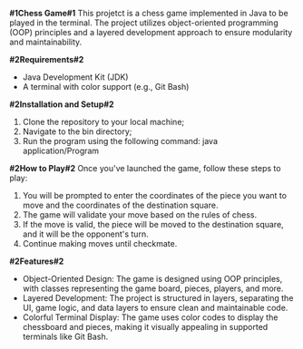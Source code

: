 **#1Chess Game#1**
This projetct is a chess game implemented in Java to be played in the terminal. The project utilizes object-oriented programming (OOP) principles and a layered development approach to ensure modularity and maintainability.

**#2Requirements#2**
- Java Development Kit (JDK)
- A terminal with color support (e.g., Git Bash)

**#2Installation and Setup#2**
1. Clone the repository to your local machine;
2. Navigate to the bin directory;
3. Run the program using the following command: java application/Program

**#2How to Play#2**
Once you've launched the game, follow these steps to play:

1.  You will be prompted to enter the coordinates of the piece you want to move and the coordinates of the destination square.
2.  The game will validate your move based on the rules of chess.
3.  If the move is valid, the piece will be moved to the destination square, and it will be the opponent's turn.
4.  Continue making moves until checkmate.

**#2Features#2**
-  Object-Oriented Design: The game is designed using OOP principles, with classes representing the game board, pieces, players, and more.
-  Layered Development: The project is structured in layers, separating the UI, game logic, and data layers to ensure clean and maintainable code.
-  Colorful Terminal Display: The game uses color codes to display the chessboard and pieces, making it visually appealing in supported terminals like Git Bash.

